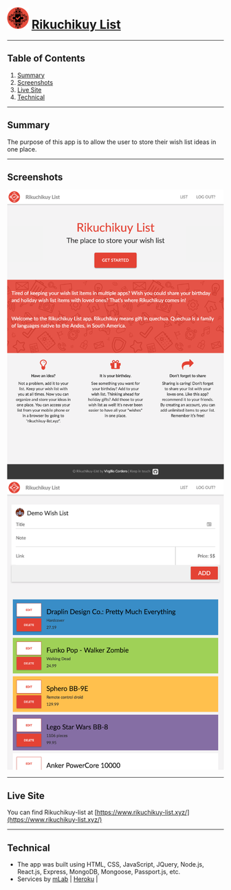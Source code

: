 # <img src="https://github.com/vcordero07/rikuchikuy-list/raw/master/src/assets/img/inca5.png" width="50" height="50" /> [Rikuchikuy List](http://www.rikuchikuy-list.xyz/)

---

## Table of Contents

1.  [Summary](#summary)
2.  [Screenshots](#screenshots)
3.  [Live Site](#live-site)
4.  [Technical](#technical)

---

## Summary

The purpose of this app is to allow the user to store their wish list ideas in one place.

---

## Screenshots

![Screenshot-1](https://github.com/vcordero07/rikuchikuy-list/raw/master/src/assets/img/www.rikuchikuy-list.xyz_2.png "Screenshot-2-Cal")
![Screenshot-2](https://github.com/vcordero07/rikuchikuy-list/raw/master/src/assets/img/www.rikuchikuy-list.xyz_1.png "Screenshot-1-Inst")

---

## Live Site

You can find Rikuchikuy-list at [https://www.rikuchikuy-list.xyz/](https://www.rikuchikuy-list.xyz/)

---

## Technical

* The app was built using HTML, CSS, JavaScript, JQuery, Node.js, React.js, Express, MongoDB, Mongoose, Passport.js, etc.
* Services by [mLab](https://mlab.com/) | [Heroku](https://www.heroku.com/) |
